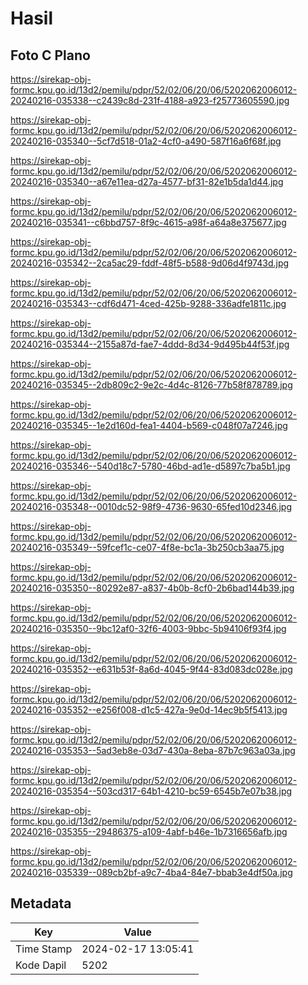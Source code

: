 # Hasil

## Foto C Plano

https://sirekap-obj-formc.kpu.go.id/13d2/pemilu/pdpr/52/02/06/20/06/5202062006012-20240216-035338--c2439c8d-231f-4188-a923-f25773605590.jpg

https://sirekap-obj-formc.kpu.go.id/13d2/pemilu/pdpr/52/02/06/20/06/5202062006012-20240216-035340--5cf7d518-01a2-4cf0-a490-587f16a6f68f.jpg

https://sirekap-obj-formc.kpu.go.id/13d2/pemilu/pdpr/52/02/06/20/06/5202062006012-20240216-035340--a67e11ea-d27a-4577-bf31-82e1b5da1d44.jpg

https://sirekap-obj-formc.kpu.go.id/13d2/pemilu/pdpr/52/02/06/20/06/5202062006012-20240216-035341--c6bbd757-8f9c-4615-a98f-a64a8e375677.jpg

https://sirekap-obj-formc.kpu.go.id/13d2/pemilu/pdpr/52/02/06/20/06/5202062006012-20240216-035342--2ca5ac29-fddf-48f5-b588-9d06d4f9743d.jpg

https://sirekap-obj-formc.kpu.go.id/13d2/pemilu/pdpr/52/02/06/20/06/5202062006012-20240216-035343--cdf6d471-4ced-425b-9288-336adfe1811c.jpg

https://sirekap-obj-formc.kpu.go.id/13d2/pemilu/pdpr/52/02/06/20/06/5202062006012-20240216-035344--2155a87d-fae7-4ddd-8d34-9d495b44f53f.jpg

https://sirekap-obj-formc.kpu.go.id/13d2/pemilu/pdpr/52/02/06/20/06/5202062006012-20240216-035345--2db809c2-9e2c-4d4c-8126-77b58f878789.jpg

https://sirekap-obj-formc.kpu.go.id/13d2/pemilu/pdpr/52/02/06/20/06/5202062006012-20240216-035345--1e2d160d-fea1-4404-b569-c048f07a7246.jpg

https://sirekap-obj-formc.kpu.go.id/13d2/pemilu/pdpr/52/02/06/20/06/5202062006012-20240216-035346--540d18c7-5780-46bd-ad1e-d5897c7ba5b1.jpg

https://sirekap-obj-formc.kpu.go.id/13d2/pemilu/pdpr/52/02/06/20/06/5202062006012-20240216-035348--0010dc52-98f9-4736-9630-65fed10d2346.jpg

https://sirekap-obj-formc.kpu.go.id/13d2/pemilu/pdpr/52/02/06/20/06/5202062006012-20240216-035349--59fcef1c-ce07-4f8e-bc1a-3b250cb3aa75.jpg

https://sirekap-obj-formc.kpu.go.id/13d2/pemilu/pdpr/52/02/06/20/06/5202062006012-20240216-035350--80292e87-a837-4b0b-8cf0-2b6bad144b39.jpg

https://sirekap-obj-formc.kpu.go.id/13d2/pemilu/pdpr/52/02/06/20/06/5202062006012-20240216-035350--9bc12af0-32f6-4003-9bbc-5b94106f93f4.jpg

https://sirekap-obj-formc.kpu.go.id/13d2/pemilu/pdpr/52/02/06/20/06/5202062006012-20240216-035352--e631b53f-8a6d-4045-9f44-83d083dc028e.jpg

https://sirekap-obj-formc.kpu.go.id/13d2/pemilu/pdpr/52/02/06/20/06/5202062006012-20240216-035352--e256f008-d1c5-427a-9e0d-14ec9b5f5413.jpg

https://sirekap-obj-formc.kpu.go.id/13d2/pemilu/pdpr/52/02/06/20/06/5202062006012-20240216-035353--5ad3eb8e-03d7-430a-8eba-87b7c963a03a.jpg

https://sirekap-obj-formc.kpu.go.id/13d2/pemilu/pdpr/52/02/06/20/06/5202062006012-20240216-035354--503cd317-64b1-4210-bc59-6545b7e07b38.jpg

https://sirekap-obj-formc.kpu.go.id/13d2/pemilu/pdpr/52/02/06/20/06/5202062006012-20240216-035355--29486375-a109-4abf-b46e-1b7316656afb.jpg

https://sirekap-obj-formc.kpu.go.id/13d2/pemilu/pdpr/52/02/06/20/06/5202062006012-20240216-035339--089cb2bf-a9c7-4ba4-84e7-bbab3e4df50a.jpg


## Metadata

| Key        | Value               |
| ---------- | ------------------- |
| Time Stamp | 2024-02-17 13:05:41 |
| Kode Dapil | 5202                |



